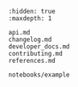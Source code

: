 ```{include} ../README.md

```

```{toctree}
:hidden: true
:maxdepth: 1

api.md
changelog.md
developer_docs.md
contributing.md
references.md

notebooks/example
```
